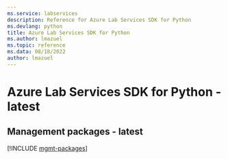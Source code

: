 ```yaml
---
ms.service: labservices
description: Reference for Azure Lab Services SDK for Python
ms.devlang: python
title: Azure Lab Services SDK for Python
ms.author: lmazuel
ms.topic: reference
ms.data: 08/18/2022
author: lmazuel
---
```

# Azure Lab Services SDK for Python - latest

## Management packages - latest
[!INCLUDE [mgmt-packages](lab-services-mgmt-index.md)]